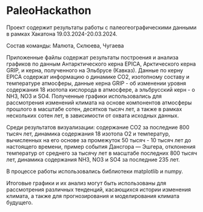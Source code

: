 # PaleoHackathon
Проект содержит результаты работы с палеогеографическими данными в рамках Хакатона 19.03.2024-20.03.2024.

Состав команды: Малюта, Склюева, Чугаева 

Приложенные файлы содержат результаты построения и анализа графиков по данным Антарктического керна EPICA, Арктического керна GRIP, и керна, полученного на Эльбрусе (Кавказ). Данные по керну EPICA содержат информацию о динамике CO2, изотопному составу и температуре атмосферы, данные керна GRIP - об изменении уровня содержания 18 изотопа кислорода в атмосфере, а эльбрусский керн - о NH3, NO3 и SO4.
Полученные графики использовались для рассмотрения изменений климата на основе компонентов атмосферы прошлого в масштабе сотен, десятков тысяч лет, а также в рамках нескольких сотен лет, в зависимости от охвата исходных данных.

Среди результатов визуализации: содержание CO2 за последние 800 тысяч лет, динамика содержания 18 изотопа O2 и температур, вычисленных на его основе за промежуток 50 тысяч - 10 тысяч лет до настоящего времени, пример события Дансгора — Эшгера, отклонения температур от среднего за тысячу лет в масштабе последних 800 тысяч лет, динамика содержания NH3, NO3 и SO4 за последние 235 лет. 

В процессе работы использовались библиотеки matplotlib и numpy.

Итоговые графики и их анализ могут быть использованы для рассмотрения различных тенденций, касающихся истории изменения климата, а также для прогнозирования и моделирования климата будущего.
